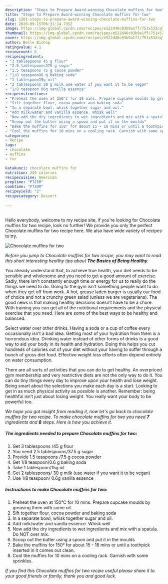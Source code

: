 ```yaml
---
description: "Steps to Prepare Award-winning Chocolate muffins for two"
title: "Steps to Prepare Award-winning Chocolate muffins for two"
slug: 1201-steps-to-prepare-award-winning-chocolate-muffins-for-two
date: 2020-09-15T06:31:14.735Z
image: https://img-global.cpcdn.com/recipes/e522d46c03b9a1ff/751x532cq70/chocolate-muffins-for-two-recipe-main-photo.jpg
thumbnail: https://img-global.cpcdn.com/recipes/e522d46c03b9a1ff/751x532cq70/chocolate-muffins-for-two-recipe-main-photo.jpg
cover: https://img-global.cpcdn.com/recipes/e522d46c03b9a1ff/751x532cq70/chocolate-muffins-for-two-recipe-main-photo.jpg
author: Belle Bishop
ratingvalue: 4.1
reviewcount: 8
recipeingredient:
- "3 tablespoons 45 g flour"
- "2.5 tablespoons375 g sugar"
- "1.5 teaspoons 75 g cocoa powder"
- "1/8 teaspoon06 g baking soda"
- "1 tablespoon15g oil"
- "2 tablespoons 30 g milk use water if you want it to be vegan"
- "1/8 teaspoon 06g vanilla essence"
recipeinstructions:
- "Preheat the oven at 150°C for 10 mins. Prepare cupcake moulds by greasing them with some oil."
- "Sift together flour, cocoa powder and baking soda"
- "In a separate bowl, whisk together sugar and oil."
- "Add milk/water and vanilla essence. Whisk well"
- "Now add the dry ingredients to wet ingredients and mix with a spatula. Do NOT over mix."
- "Scoop out the batter using a spoon and put it in the moulds"
- "Bake the muffins for 150° for about 15 - 18 mins or until a toothpick inserted in it comes out clean."
- "Cool the muffins for 10 mins on a cooling rack. Garnish with some sprinkles."
categories:
- Recipe
tags:
- chocolate
- muffins
- for

katakunci: chocolate muffins for 
nutrition: 249 calories
recipecuisine: American
preptime: "PT25M"
cooktime: "PT30M"
recipeyield: "2"
recipecategory: Dessert

---
```

<br>
Hello everybody, welcome to my recipe site, if you're looking for Chocolate muffins for two recipe, look no further! We provide you only the perfect Chocolate muffins for two recipe here. We also have wide variety of recipes to try.
<br>


![Chocolate muffins for two](https://img-global.cpcdn.com/recipes/e522d46c03b9a1ff/751x532cq70/chocolate-muffins-for-two-recipe-main-photo.jpg)

<i>Before you jump to Chocolate muffins for two recipe, you may want to read this short interesting healthy tips about <strong>The Basics of Being Healthy</strong>.</i>

You already understand that, to achieve true health, your diet needs to be sensible and wholesome and you need to get a good amount of exercise. Sadly, there isn't constantly enough time or energy for us to really do the things we need to do. Going to the gym isn't something people want to do when they get off from work. A hot, grease laden burger is usually our food of choice and not a crunchy green salad (unless we are vegetarians). The good news is that making healthy decisions doesn’t have to be a chore. With training you can get all of the nutritional requirements and the physical exercise that you need. Here are some of the best ways to be healthy and balanced.

Select water over other drinks. Having a soda or a cup of coffee every occasionally isn’t a bad idea. Getting most of your hydration from them is a horrendous idea. Drinking water instead of other forms of drinks is a good way to aid your body in its health and hydration. Doing this helps you cut hundreds of calories out of your diet without your having to suffer through a bunch of gross diet food. Effective weight loss efforts often depend entirely on water consumption.

There are all sorts of activities that you can do to get healthy. An overpriced gym membership and very restrictive diets are not the only way to do it. You can do tiny things every day to improve upon your health and lose weight. Being smart about the selections you make each day is a start. Looking to get in as much physical activity as possible is another. Remember: being healthful isn’t just about losing weight. You really want your body to be powerful too. 


<i>We hope you got insight from reading it, now let's go back to chocolate muffins for two recipe. To make chocolate muffins for two you need <strong>7</strong> ingredients and <strong>8</strong> steps. Here is how you achieve it.
</i>

##### The ingredients needed to prepare Chocolate muffins for two:

1. Get 3 tablespoons /45 g flour
1. You need 2.5 tablespoons/37.5 g sugar
1. Provide 1.5 teaspoons /7.5 g cocoa powder
1. Get 1/8 teaspoon/0.6 g baking soda
1. Take 1 tablespoon/15g oil
1. Get 2 tablespoons/ 30 g milk (use water if you want it to be vegan)
1. Use 1/8 teaspoon/ 0.6g vanilla essence


##### Instructions to make Chocolate muffins for two:

1. Preheat the oven at 150°C for 10 mins. Prepare cupcake moulds by greasing them with some oil.
1. Sift together flour, cocoa powder and baking soda
1. In a separate bowl, whisk together sugar and oil.
1. Add milk/water and vanilla essence. Whisk well
1. Now add the dry ingredients to wet ingredients and mix with a spatula. Do NOT over mix.
1. Scoop out the batter using a spoon and put it in the moulds
1. Bake the muffins for 150° for about 15 - 18 mins or until a toothpick inserted in it comes out clean.
1. Cool the muffins for 10 mins on a cooling rack. Garnish with some sprinkles.


<i>If you find this Chocolate muffins for two recipe useful please share it to your good friends or family, thank you and good luck.</i>
